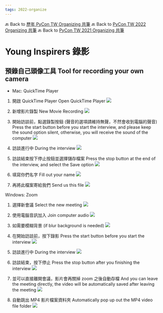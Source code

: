 ```yaml
---
tags: 2022-organize
---
```


🔙 Back to [歷年 PyCon TW Organizing 共筆](/ryPr7SFyP/%2FHM5mHCFKQCu7-W5ea8ITcw%3Fview)
🔙 Back to [PyCon TW 2022 Organizing 共筆](/F4qRbwIsQXWH5B6cZ6Pzyw)
🔙 Back to [PyCon TW 2021 Organizing 共筆](/Wb9vQrfJQk-5tPoPR23hwA)

# Young Inspirers 錄影


## 預錄自己頭像工具 Tool for recording your own camera

* Mac: QuickTime Player

1. 開啟 QuickTime Player Open QuickTime Player
![](https://i.imgur.com/HC91Zso.png)

2. 新增影片錄製 New Movie Recording
![](https://i.imgur.com/NzL13n5.jpg)

3. 開始訪談前，點選錄製按鈕 (聲音的選項請維持無聲，不然會收到電腦的聲音) Press the start button before you start the interview, and please keep the sound option silent, otherwise, you will receive the sound of the computer
![](https://i.imgur.com/baXYzU9.jpg)

4. 訪談進行中 During the interview
![](https://i.imgur.com/n5Ukv4l.jpg)

5. 訪談結束按下停止按鈕並選擇儲存檔案 Press the stop button at the end of the interview, and select the Save option
![](https://i.imgur.com/oXDOpFa.jpg)

6. 填寫你們名字 Fill out your name
![](https://i.imgur.com/BXRe0CH.jpg)

7. 再將此檔案寄給我們 Send us this file
![](https://i.imgur.com/bIG4dKC.png)



Windows: Zoom

1. 選擇新會議 Select the new meeting
![](https://i.imgur.com/IUQjmlo.png)

2. 使用電腦音訊加入 Join computer audio
![](https://i.imgur.com/CqnJ0ds.png)

3. 如需要模糊背景 (if blur background is needed)
![](https://i.imgur.com/gkLPcLN.png)

4. 在開始訪談前，按下錄影 Press the start button before you start the interview
![](https://i.imgur.com/eYOeyLr.png)

5. 訪談進行中 During the interview
![](https://i.imgur.com/RoTQRB5.png)

6. 訪談結束，按下停止 Press the stop button after you finishing the interview
![](https://i.imgur.com/dzugmFd.png)

7. 並可以直接離開會議，影片會再關掉 zoom 之後自動存檔 And you can leave the meeting directly, the video will be automatically saved after leaving the meeting
![](https://i.imgur.com/ets7zWm.png)

8. 自動跳出 MP4 影片檔案資料夾 Automatically pop up out the MP4 video file folder
![](https://i.imgur.com/2e2XLHE.png)
